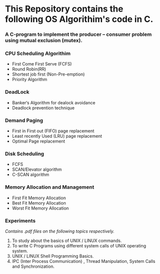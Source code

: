 # This Repository contains the following OS Algorithim's code in C.
### A C-program to implement the producer – consumer problem using mutual exclusion (mutex).

### CPU Scheduling Algorithim
  + First Come First Serve (FCFS)
  + Round Robin(RR)
  + Shortest job first (Non-Pre-emption)
  + Priority Algorithm
### DeadLock
  + Banker‘s Algorithm for dealock avoidance
  + Deadlock prevention technique
### Demand Paging
  + First in First out (FIFO) page replacement
  + Least recently Used (LRU) page replacement
  + Optimal Page replacement
### Disk Scheduling
  + FCFS
  + SCAN/Elevator algorithm
  + C-SCAN algorithm
### Memory Allocation and Management
  + First Fit Memory Allocation
  + Best Fit Memory Allocation
  + Worst Fit Memory Allocation
### Experiments
_Contains .pdf files on the following topics respectively._
  1. To study about the basics of UNIX / LINUX commands.
  2. To write C Programs using different system calls of UNIX operating system.
  3. UNIX / LINUX Shell Programming Basics.
  4. IPC (Inter Process Communication) , Thread Manipulation, System Calls and Synchronization.
 
